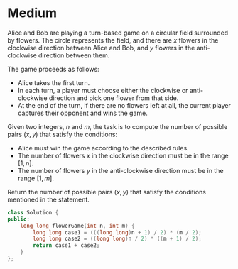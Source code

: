 # Medium

Alice and Bob are playing a turn-based game on a circular field surrounded by flowers. The circle represents the field, and there are $x$ flowers in the clockwise direction between Alice and Bob, and $y$ flowers in the anti-clockwise direction between them.

The game proceeds as follows:

- Alice takes the first turn.
- In each turn, a player must choose either the clockwise or anti-clockwise direction and pick one flower from that side.
- At the end of the turn, if there are no flowers left at all, the current player captures their opponent and wins the game.

Given two integers, $n$ and $m$, the task is to compute the number of possible pairs $(x, y)$ that satisfy the conditions:

- Alice must win the game according to the described rules.
- The number of flowers $x$ in the clockwise direction must be in the range $[1,n]$.
- The number of flowers $y$ in the anti-clockwise direction must be in the range $[1,m]$.

Return the number of possible pairs $(x, y)$ that satisfy the conditions mentioned in the statement.

```cpp
class Solution {
public:
    long long flowerGame(int n, int m) {
        long long case1 = (((long long)n + 1) / 2) * (m / 2);
        long long case2 = ((long long)n / 2) * ((m + 1) / 2);
        return case1 + case2;
    }
};
```
